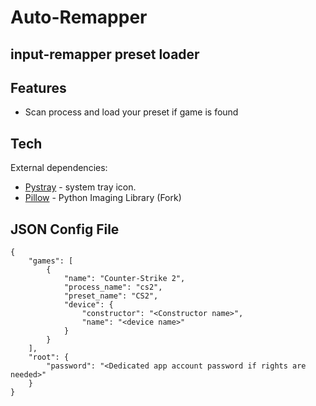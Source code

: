# Auto-Remapper
## input-remapper preset loader

## Features

- Scan process and load your preset if game is found

## Tech

External dependencies:

- [Pystray](https://github.com/moses-palmer/pystray) - system tray icon.
- [Pillow](https://github.com/python-pillow/Pillow/) - Python Imaging Library (Fork)

## JSON Config File

```
{
    "games": [
        {
            "name": "Counter-Strike 2",
            "process_name": "cs2",
            "preset_name": "CS2",
            "device": {
                "constructor": "<Constructor name>",
                "name": "<device name>"
            }
        }
    ],
    "root": {
        "password": "<Dedicated app account password if rights are needed>"
    }
}
```

